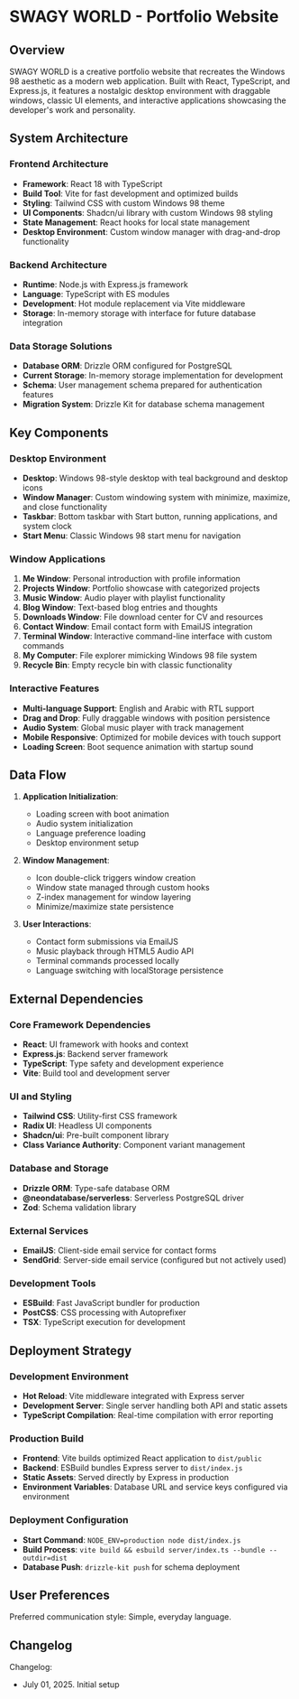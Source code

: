 # SWAGY WORLD - Portfolio Website

## Overview

SWAGY WORLD is a creative portfolio website that recreates the Windows 98 aesthetic as a modern web application. Built with React, TypeScript, and Express.js, it features a nostalgic desktop environment with draggable windows, classic UI elements, and interactive applications showcasing the developer's work and personality.

## System Architecture

### Frontend Architecture
- **Framework**: React 18 with TypeScript
- **Build Tool**: Vite for fast development and optimized builds
- **Styling**: Tailwind CSS with custom Windows 98 theme
- **UI Components**: Shadcn/ui library with custom Windows 98 styling
- **State Management**: React hooks for local state management
- **Desktop Environment**: Custom window manager with drag-and-drop functionality

### Backend Architecture
- **Runtime**: Node.js with Express.js framework
- **Language**: TypeScript with ES modules
- **Development**: Hot module replacement via Vite middleware
- **Storage**: In-memory storage with interface for future database integration

### Data Storage Solutions
- **Database ORM**: Drizzle ORM configured for PostgreSQL
- **Current Storage**: In-memory storage implementation for development
- **Schema**: User management schema prepared for authentication features
- **Migration System**: Drizzle Kit for database schema management

## Key Components

### Desktop Environment
- **Desktop**: Windows 98-style desktop with teal background and desktop icons
- **Window Manager**: Custom windowing system with minimize, maximize, and close functionality
- **Taskbar**: Bottom taskbar with Start button, running applications, and system clock
- **Start Menu**: Classic Windows 98 start menu for navigation

### Window Applications
1. **Me Window**: Personal introduction with profile information
2. **Projects Window**: Portfolio showcase with categorized projects
3. **Music Window**: Audio player with playlist functionality
4. **Blog Window**: Text-based blog entries and thoughts
5. **Downloads Window**: File download center for CV and resources
6. **Contact Window**: Email contact form with EmailJS integration
7. **Terminal Window**: Interactive command-line interface with custom commands
8. **My Computer**: File explorer mimicking Windows 98 file system
9. **Recycle Bin**: Empty recycle bin with classic functionality

### Interactive Features
- **Multi-language Support**: English and Arabic with RTL support
- **Drag and Drop**: Fully draggable windows with position persistence
- **Audio System**: Global music player with track management
- **Mobile Responsive**: Optimized for mobile devices with touch support
- **Loading Screen**: Boot sequence animation with startup sound

## Data Flow

1. **Application Initialization**: 
   - Loading screen with boot animation
   - Audio system initialization
   - Language preference loading
   - Desktop environment setup

2. **Window Management**:
   - Icon double-click triggers window creation
   - Window state managed through custom hooks
   - Z-index management for window layering
   - Minimize/maximize state persistence

3. **User Interactions**:
   - Contact form submissions via EmailJS
   - Music playback through HTML5 Audio API
   - Terminal commands processed locally
   - Language switching with localStorage persistence

## External Dependencies

### Core Framework Dependencies
- **React**: UI framework with hooks and context
- **Express.js**: Backend server framework
- **TypeScript**: Type safety and development experience
- **Vite**: Build tool and development server

### UI and Styling
- **Tailwind CSS**: Utility-first CSS framework
- **Radix UI**: Headless UI components
- **Shadcn/ui**: Pre-built component library
- **Class Variance Authority**: Component variant management

### Database and Storage
- **Drizzle ORM**: Type-safe database ORM
- **@neondatabase/serverless**: Serverless PostgreSQL driver
- **Zod**: Schema validation library

### External Services
- **EmailJS**: Client-side email service for contact forms
- **SendGrid**: Server-side email service (configured but not actively used)

### Development Tools
- **ESBuild**: Fast JavaScript bundler for production
- **PostCSS**: CSS processing with Autoprefixer
- **TSX**: TypeScript execution for development

## Deployment Strategy

### Development Environment
- **Hot Reload**: Vite middleware integrated with Express server
- **Development Server**: Single server handling both API and static assets
- **TypeScript Compilation**: Real-time compilation with error reporting

### Production Build
- **Frontend**: Vite builds optimized React application to `dist/public`
- **Backend**: ESBuild bundles Express server to `dist/index.js`
- **Static Assets**: Served directly by Express in production
- **Environment Variables**: Database URL and service keys configured via environment

### Deployment Configuration
- **Start Command**: `NODE_ENV=production node dist/index.js`
- **Build Process**: `vite build && esbuild server/index.ts --bundle --outdir=dist`
- **Database Push**: `drizzle-kit push` for schema deployment

## User Preferences

Preferred communication style: Simple, everyday language.

## Changelog

Changelog:
- July 01, 2025. Initial setup